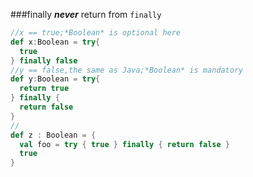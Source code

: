 ###finally
 ___never___ return from `finally`  

```scala
//x == true;*Boolean* is optional here
def x:Boolean = try{
  true
} finally false
//y == false,the same as Java;*Boolean* is mandatory
def y:Boolean = try{
  return true
} finally {
  return false
}
//
def z : Boolean = {
  val foo = try { true } finally { return false }
  true
}
```
